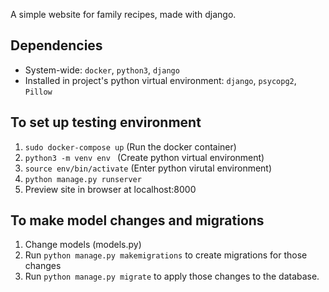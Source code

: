 A simple website for family recipes, made with django.

## Dependencies
- System-wide: ```docker```, ```python3```, ```django```
- Installed in project's python virtual environment: ```django```, ```psycopg2```, ```Pillow```

## To set up testing environment
1. ```sudo docker-compose up``` (Run the docker container)
2. ```python3 -m venv env ``` (Create python virtual environment)
3. ```source env/bin/activate``` (Enter python virutal environment)
4. ```python manage.py runserver```
5. Preview site in browser at localhost:8000

## To make model changes and migrations
1. Change models (models.py)
2. Run ```python manage.py makemigrations``` to create migrations for those changes
3. Run ```python manage.py migrate``` to apply those changes to the database.
